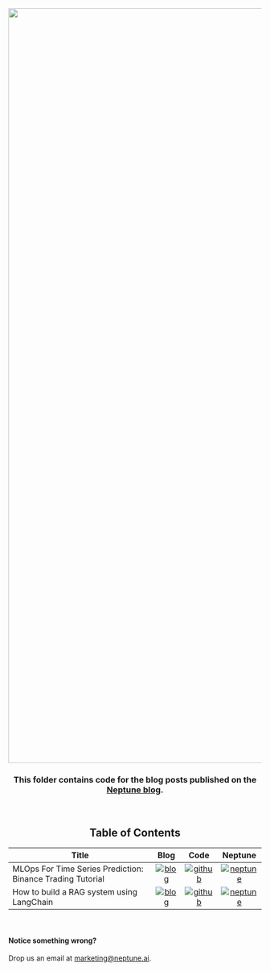 <div align="center">
  <img src="https://neptune.ai/wp-content/uploads/2024/09/blog_banner-e1727436247215.png" width="1500" />
  <h3>
    This folder contains code for the blog posts published on the <a href="https://neptune.ai/blog">Neptune blog</a>.
  </h3>
  <br>
  <h2> Table of Contents </h2>
</div>
<!-- Add in alphabetical order -->

| Title | Blog | Code | Neptune
| --- | :---: | :---: | :---:
| MLOps For Time Series Prediction: Binance Trading Tutorial | [![blog]](https://neptune.ai/blog/mlops-pipeline-for-time-series-prediction-tutorial) | [![github]](./binance-trading-neptune-master) | [![neptune]](https://app.neptune.ai/o/community/org/mlops-pipeline-for-time-series-prediction/runs/table?viewId=standard-view)
| How to build a RAG system using LangChain | [![blog]](https://neptune.ai/blog/building-rag-system-using-langchain) | [![github]](./HOW_TO_BUILD_A_RAG_SYSTEM_USING_LANGCHAIN/) | [![neptune]](https://app.neptune.ai/o/community/org/building-RAG-using-LangChain/runs/table?viewId=standard-view)

<br>

#### Notice something wrong?
Drop us an email at marketing@neptune.ai.

<!--- Resources -->
[blog]: https://neptune.ai/wp-content/uploads/2023/06/file_icon.svg "Read the blog"
[neptune]: https://neptune.ai/wp-content/uploads/2023/01/Signet-svg-16x16-1.svg "Explore Neptune example project"
[github]: https://neptune.ai/wp-content/uploads/2023/06/Github-Monochrome-1.svg "See code on GitHub"
